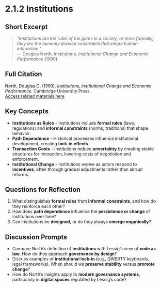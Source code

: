 # 2.1.2 Institutions

## Short Excerpt
> *"Institutions are the rules of the game in a society, or more formally, they are the humanly devised constraints that shape human interaction."*  
> — Douglas North, *Institutions, Institutional Change and Economic Performance* (1990).

## Full Citation
North, Douglas C. (1990). *Institutions, Institutional Change and Economic Performance*. Cambridge University Press.  
[Access related materials here](https://www.cambridge.org/core/books/institutions-institutional-change-and-economic-performance/7053C70F556C3CD92F05DDB92AB15B7B)  

## Key Concepts
- **Institutions as Rules** - Institutions include **formal rules** (laws, regulations) and **informal constraints** (norms, traditions) that shape behavior.  
- **Path Dependence** - Historical processes influence institutional development, creating **lock-in effects**.  
- **Transaction Costs** - Institutions reduce **uncertainty** by creating stable structures for interaction, lowering costs of negotiation and enforcement.  
- **Institutional Change** - Institutions evolve as actors respond to **incentives**, often through gradual adjustments rather than abrupt reforms.  

## Questions for Reflection
1. What distinguishes **formal rules** from **informal constraints**, and how do they reinforce each other?  
2. How does **path dependence** influence the **persistence or change** of institutions over time?  
3. Can institutions be **designed**, or do they always **emerge organically**?  

## Discussion Prompts
- Compare North’s definition of **institutions** with Lessig’s view of **code as law**. How do they approach **governance by design**?  
- Discuss examples of **institutional lock-in** (e.g., QWERTY keyboards, legal frameworks). When should we **preserve stability** versus **promote change**?  
- How do North’s insights apply to **modern governance systems**, particularly in **digital spaces** regulated by Lessig’s code?  

